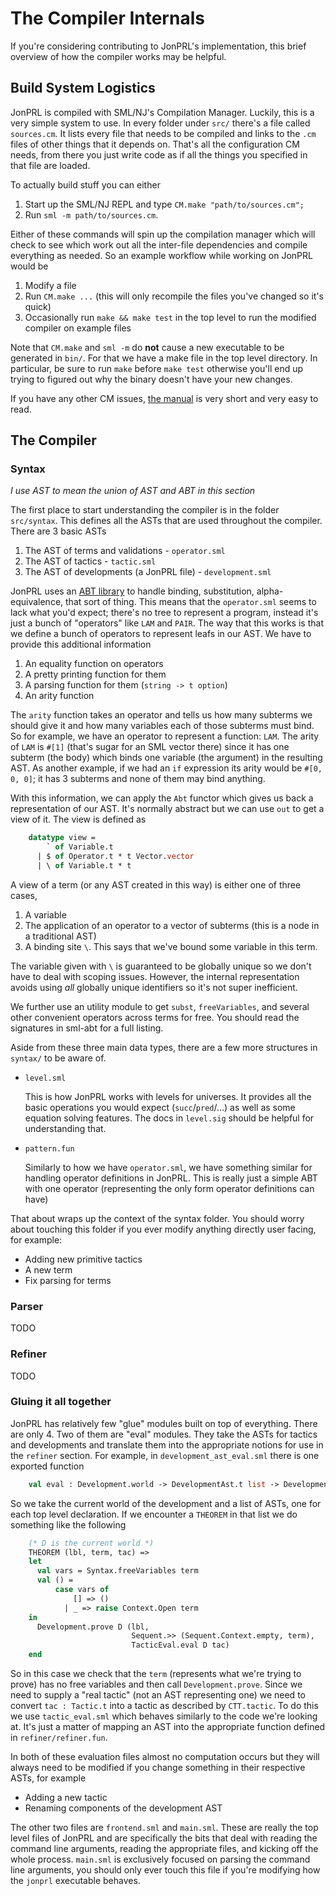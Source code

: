 # The Compiler Internals

If you're considering contributing to JonPRL's implementation, this
brief overview of how the compiler works may be helpful.

## Build System Logistics

JonPRL is compiled with SML/NJ's Compilation Manager. Luckily, this is
a very simple system to use. In every folder under `src/` there's a
file called `sources.cm`. It lists every file that needs to be
compiled and links to the `.cm` files of other things that it depends
on. That's all the configuration CM needs, from there you just write
code as if all the things you specified in that file are loaded.

To actually build stuff you can either

 1. Start up the SML/NJ REPL and type `CM.make "path/to/sources.cm";`
 2. Run `sml -m path/to/sources.cm`.

Either of these commands will spin up the compilation manager which
will check to see which work out all the inter-file dependencies and
compile everything as needed. So an example workflow while working on
JonPRL would be

 1. Modify a file
 2. Run `CM.make ...` (this will only recompile the files you've
    changed so it's quick)
 3. Occasionally run `make && make test` in the top level to run the
    modified compiler on example files

Note that `CM.make` and `sml -m` do **not** cause a new executable to
be generated in `bin/`. For that we have a make file in the top level
directory. In particular, be sure to run `make` before `make test`
otherwise you'll end up trying to figured out why the binary doesn't
have your new changes.

If you have any other CM issues, [the manual][manual] is very short
and very easy to read.

## The Compiler
### Syntax

*I use AST to mean the union of AST and ABT in this section*

The first place to start understanding the compiler is in the folder
`src/syntax`. This defines all the ASTs that are used throughout the
compiler. There are 3 basic ASTs

 1. The AST of terms and validations - `operator.sml`
 2. The AST of tactics - `tactic.sml`
 3. The AST of developments (a JonPRL file) - `development.sml`

JonPRL uses an [ABT library][abt] to handle binding, substitution,
alpha-equivalence, that sort of thing. This means that the
`operator.sml` seems to lack what you'd expect; there's no tree to
represent a program, instead it's just a bunch of "operators" like
`LAM` and `PAIR`. The way that this works is that we define a bunch of
operators to represent leafs in our AST. We have to provide this
additional information

 1. An equality function on operators
 2. A pretty printing function for them
 3. A parsing function for them (`string -> t option`)
 4. An arity function

The `arity` function takes an operator and tells us how many subterms
we should give it and how many variables each of those subterms must
bind. So for example, we have an operator to represent a function:
`LAM`. The arity of `LAM` is `#[1]` (that's sugar for an SML vector
there) since it has one subterm (the body) which binds one variable
(the argument) in the resulting AST. As another example, if we had an
`if` expression its arity would be `#[0, 0, 0]`; it has 3 subterms and
none of them may bind anything.

With this information, we can apply the `Abt` functor which gives us
back a representation of our AST. It's normally abstract but we can
use `out` to get a view of it. The view is defined as

``` sml
    datatype view =
        ` of Variable.t
      | $ of Operator.t * t Vector.vector
      | \ of Variable.t * t
```

A view of a term (or any AST created in this way) is either one of
three cases,

 1. A variable
 2. The application of an operator to a vector of subterms (this is
    a node in a traditional AST)
 3. A binding site `\`. This says that we've bound some variable in
    this term.

The variable given with `\` is guaranteed to be globally unique so we
don't have to deal with scoping issues. However, the internal
representation avoids using *all* globally unique identifiers so
it's not super inefficient.

We further use an utility module to get `subst`, `freeVariables`, and
several other convenient operators across terms for free. You should
read the signatures in sml-abt for a full listing.

Aside from these three main data types, there are a few more
structures in `syntax/` to be aware of.

 - `level.sml`

    This is how JonPRL works with levels for
    universes. It provides all the basic operations you would expect
    (`succ`/`pred`/...) as well as some equation solving features. The
    docs in `level.sig` should be helpful for understanding that.

 - `pattern.fun`

    Similarly to how we have `operator.sml`, we have something similar
    for handling operator definitions in JonPRL. This is really just a
    simple ABT with one operator (representing the only form operator
    definitions can have)

That about wraps up the context of the syntax folder. You should worry
about touching this folder if you ever modify anything directly user
facing, for example:

 - Adding new primitive tactics
 - A new term
 - Fix parsing for terms

### Parser

TODO

### Refiner

TODO

### Gluing it all together

JonPRL has relatively few "glue" modules built on top of
everything. There are only 4. Two of them are "eval" modules. They
take the ASTs for tactics and developments and translate them into the
appropriate notions for use in the `refiner` section. For example, in
`development_ast_eval.sml` there is one exported function

``` sml
    val eval : Development.world -> DevelopmentAst.t list -> Development.world
```

So we take the current world of the development and a list of ASTs,
one for each top level declaration. If we encounter a `THEOREM` in
that list we do something like the following

``` sml
    (* D is the current world *)
    THEOREM (lbl, term, tac) =>
    let
      val vars = Syntax.freeVariables term
      val () =
          case vars of
              [] => ()
            | _ => raise Context.Open term
    in
      Development.prove D (lbl,
                           Sequent.>> (Sequent.Context.empty, term),
                           TacticEval.eval D tac)
    end
```

So in this case we check that the `term` (represents what we're trying
to prove) has no free variables and then call
`Development.prove`. Since we need to supply a "real tactic" (not an
AST representing one) we need to convert `tac : Tactic.t` into a
tactic as described by `CTT.tactic`. To do this we use
`tactic_eval.sml` which behaves similarly to the code we're looking
at. It's just a matter of mapping an AST into the appropriate function
defined in `refiner/refiner.fun`.

In both of these evaluation files almost no computation occurs but
they will always need to be modified if you change something in their
respective ASTs, for example

 - Adding a new tactic
 - Renaming components of the development AST

The other two files are `frontend.sml` and `main.sml`. These are
really the top level files of JonPRL and are specifically the bits
that deal with reading the command line arguments, reading the
appropriate files, and kicking off the whole process. `main.sml` is
exclusively focused on parsing the command line arguments, you should
only ever touch this file if you're modifying how the `jonprl`
executable behaves.

[manual]: http://www.smlnj.org/doc/CM/new.pdf
[abt]: http://www.github.com/jonsterling/sml-abt
